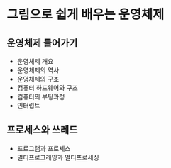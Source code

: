 # 그림으로 쉽게 배우는 운영체제

## 운영체제 들어가기

- 운영체제 개요
- 운영체제의 역사
- 운영체제의 구조
- 컴퓨터 하드웨어와 구조
- 컴퓨터의 부팅과정
- 인터럽트

## 프로세스와 쓰레드

- 프로그램과 프로세스
- 멀티프로그래밍과 멀티프로세싱
